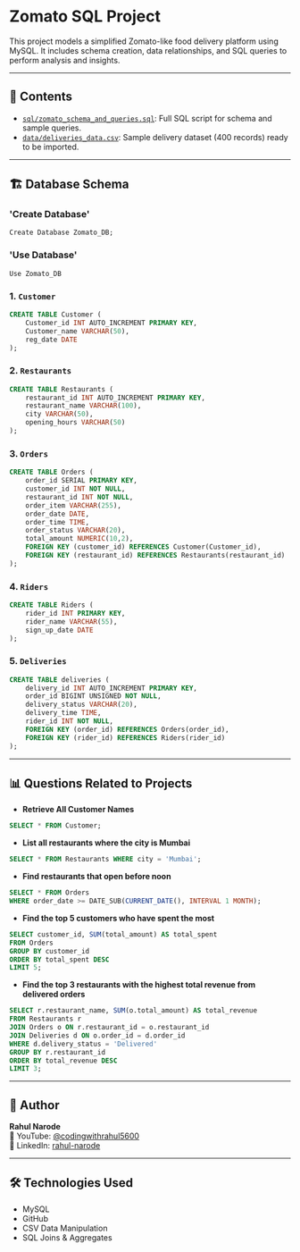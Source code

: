 # Zomato SQL Project




This project models a simplified Zomato-like food delivery platform using MySQL. It includes schema creation, data relationships, and SQL queries to perform analysis and insights.

---

## 📂 Contents

- [`sql/zomato_schema_and_queries.sql`](./sql/zomato_schema_and_queries.sql): Full SQL script for schema and sample queries.
- [`data/deliveries_data.csv`](./data/deliveries_data.csv): Sample delivery dataset (400 records) ready to be imported.

---

## 🏗️ Database Schema

### 'Create Database'

``` Create Database Zomato_DB; ```

### 'Use Database'

``` Use Zomato_DB ```

### 1. `Customer`
```sql
CREATE TABLE Customer (
    Customer_id INT AUTO_INCREMENT PRIMARY KEY,
    Customer_name VARCHAR(50),
    reg_date DATE
);
```

### 2. `Restaurants`
```sql
CREATE TABLE Restaurants (
    restaurant_id INT AUTO_INCREMENT PRIMARY KEY,
    restaurant_name VARCHAR(100),
    city VARCHAR(50),
    opening_hours VARCHAR(50)
);
```

### 3. `Orders`
```sql
CREATE TABLE Orders (
    order_id SERIAL PRIMARY KEY,
    customer_id INT NOT NULL,
    restaurant_id INT NOT NULL,
    order_item VARCHAR(255),
    order_date DATE,
    order_time TIME,
    order_status VARCHAR(20),
    total_amount NUMERIC(10,2),
    FOREIGN KEY (customer_id) REFERENCES Customer(Customer_id),
    FOREIGN KEY (restaurant_id) REFERENCES Restaurants(restaurant_id)
);
```

### 4. `Riders`
```sql
CREATE TABLE Riders (
    rider_id INT PRIMARY KEY,
    rider_name VARCHAR(55),
    sign_up_date DATE
);
```

### 5. `Deliveries`
```sql
CREATE TABLE deliveries (
    delivery_id INT AUTO_INCREMENT PRIMARY KEY,
    order_id BIGINT UNSIGNED NOT NULL,
    delivery_status VARCHAR(20),
    delivery_time TIME,
    rider_id INT NOT NULL,
    FOREIGN KEY (order_id) REFERENCES Orders(order_id),
    FOREIGN KEY (rider_id) REFERENCES Riders(rider_id)
);
```

---

## 📊 Questions Related to Projects

- **Retrieve All Customer Names**
```sql
SELECT * FROM Customer;
```

- **List all restaurants where the city is Mumbai**
```sql
SELECT * FROM Restaurants WHERE city = 'Mumbai';
```

- **Find restaurants that open before noon**
```sql
SELECT * FROM Orders
WHERE order_date >= DATE_SUB(CURRENT_DATE(), INTERVAL 1 MONTH);
```

- **Find the top 5 customers who have spent the most**
```sql
SELECT customer_id, SUM(total_amount) AS total_spent
FROM Orders
GROUP BY customer_id
ORDER BY total_spent DESC
LIMIT 5;
```

- **Find the top 3 restaurants with the highest total revenue from delivered orders**
```sql
SELECT r.restaurant_name, SUM(o.total_amount) AS total_revenue
FROM Restaurants r
JOIN Orders o ON r.restaurant_id = o.restaurant_id
JOIN Deliveries d ON o.order_id = d.order_id
WHERE d.delivery_status = 'Delivered'
GROUP BY r.restaurant_id
ORDER BY total_revenue DESC
LIMIT 3;
```

---

## 🧠 Author

**Rahul Narode**  
🎥 YouTube: [@codingwithrahul5600](https://youtube.com/@codingwithrahul5600)  
🔗 LinkedIn: [rahul-narode](https://www.linkedin.com/in/rahul-narode-3039a6212)

---

## 🛠️ Technologies Used

- MySQL
- GitHub
- CSV Data Manipulation
- SQL Joins & Aggregates











